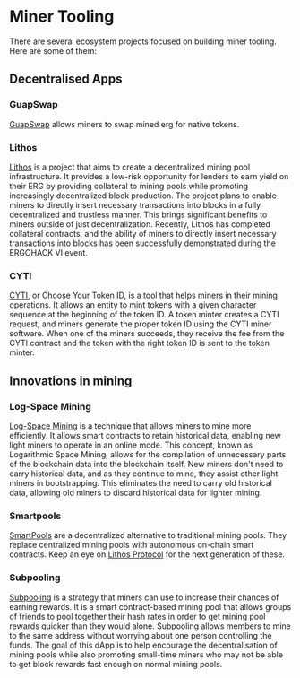 # Miner Tooling

There are several ecosystem projects focused on building miner tooling. Here are some of them:

## Decentralised Apps

### GuapSwap

[GuapSwap](guapswap.md) allows miners to swap mined erg for native tokens.

### Lithos

[Lithos](lithos.md) is a project that aims to create a decentralized mining pool infrastructure. It provides a low-risk opportunity for lenders to earn yield on their ERG by providing collateral to mining pools while promoting increasingly decentralized block production. The project plans to enable miners to directly insert necessary transactions into blocks in a fully decentralized and trustless manner. This brings significant benefits to miners outside of just decentralization. Recently, Lithos has completed collateral contracts, and the ability of miners to directly insert necessary transactions into blocks has been successfully demonstrated during the ERGOHACK VI event. 

### CYTI

[CYTI](cyti.md), or Choose Your Token ID, is a tool that helps miners in their mining operations. It allows an entity to mint tokens with a given character sequence at the beginning of the token ID. A token minter creates a CYTI request, and miners generate the proper token ID using the CYTI miner software. When one of the miners succeeds, they receive the fee from the CYTI contract and the token with the right token ID is sent to the token minter. 

## Innovations in mining

### Log-Space Mining

[Log-Space Mining](log_space.md) is a technique that allows miners to mine more efficiently. It allows smart contracts to retain historical data, enabling new light miners to operate in an online mode. This concept, known as Logarithmic Space Mining, allows for the compilation of unnecessary parts of the blockchain data into the blockchain itself. New miners don't need to carry historical data, and as they continue to mine, they assist other light miners in bootstrapping. This eliminates the need to carry old historical data, allowing old miners to discard historical data for lighter mining. 

### Smartpools

[SmartPools](smartpools.md) are a decentralized alternative to traditional mining pools. They replace centralized mining pools with autonomous on-chain smart contracts. Keep an eye on [Lithos Protocol](lithos.md) for the next generation of these. 

### Subpooling

[Subpooling](subpool.md) is a strategy that miners can use to increase their chances of earning rewards. It is a smart contract-based mining pool that allows groups of friends to pool together their hash rates in order to get mining pool rewards quicker than they would alone. Subpooling allows members to mine to the same address without worrying about one person controlling the funds. The goal of this dApp is to help encourage the decentralisation of mining pools while also promoting small-time miners who may not be able to get block rewards fast enough on normal mining pools. 



